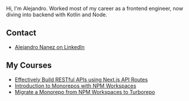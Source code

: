 Hi, I'm Alejandro. Worked most of my career as a frontend engineer, now diving into backend with Kotlin and Node.

## Contact
- [Alejandro Nanez on LinkedIn](https://linkedin.com/li/alejandronanez)

## My Courses

- [Effectively Build RESTful APIs using Next.js API Routes](https://egghead.io/courses/effectively-build-restful-apis-using-next-js-api-routes-41c2b1ea)
- [Introduction to Monorepos with NPM Workspaces](https://egghead.io/courses/introduction-to-monorepos-with-npm-workspaces-c03f500b)
- [Migrate a Monorepo from NPM Workspaces to Turborepo](https://egghead.io/courses/migrate-a-monorepo-from-npm-workspaces-to-turborepo-79d6b32d)
